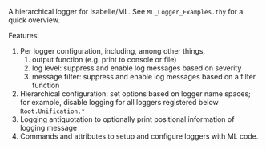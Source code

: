 A hierarchical logger for Isabelle/ML.
See `ML_Logger_Examples.thy` for a quick overview.

Features:
1. Per logger configuration, including, among other things,
    1. output function (e.g. print to console or file)
    2. log level: suppress and enable log messages based on severity
    3. message filter: suppress and enable log messages based on a filter function
2. Hierarchical configuration: set options based on logger name spaces;
   for example, disable logging for all loggers registered below `Root.Unification.*`
3. Logging antiquotation to optionally print positional information of logging message
4. Commands and attributes to setup and configure loggers with ML code.
